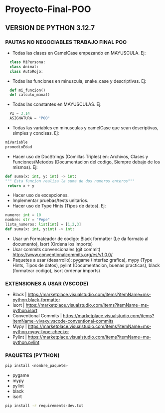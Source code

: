 # Proyecto-Final-POO

## VERSION DE PYTHON 3.12.7

### PAUTAS NO NEGOCIABLES TRABAJO FINAL POO
 
 - Todas las clases en CamelCase empezando en MAYUSCULA. Ej:
```Python
  class MiPersona:
  class Animal:
  class AutoRojo:
```
 - Todas las funciones en minuscula, snake_case y descriptivas. Ej:
```Python
  def mi_funcion()
  def calculo_mana()
```
 - Todas las constantes en MAYUSCULAS. Ej:
```Python
  PI = 3.14
  ASIGNATURA = "POO"
```
 - Todas las variables en minusculas y camelCase que sean descriptivas, simples y concisas. Ej:
```Python
miVariable
promedioEdad
```
 - Hacer uso de DocStrings (Comillas Triples) en: Archivos, Clases y Funciones/Metodos (Documentacion del codigo, Siempre debajo de los mismos). Ej:
 ```Python
def suma(x: int, y: int) -> int:
""" Esta funcion realiza la suma de dos numeros enteros"""
  return x + y
```
 - Hacer uso de excepciones.
 - Implementar pruebas/tests unitarios.
 - Hacer uso de Type Hints (Tipos de datos). Ej:
```Python
numero: int = 10
nombre: str = "Pepe"
lista_numeros: list[int] = [1,2,3]
def suma(x: int, y:int) -> int:
```
 - Usar un Formateador de codigo: Black formatter (Le da formato al documento), Isort (Ordena los imports)
 - Usar commits convencionales (git commit) https://www.conventionalcommits.org/es/v1.0.0/
 - Paquetes a usar (desarrollo): pygame (Interfaz grafica), mypy (Type Hints, Tipos de datos), pylint (Documentacion, buenas practicas), black (formatear codigo), isort (ordenar imports)

### EXTENSIONES A USAR (VSCODE)

 - Black | https://marketplace.visualstudio.com/items?itemName=ms-python.black-formatter
 - Isort | https://marketplace.visualstudio.com/items?itemName=ms-python.isort
 - Conventional Commits | https://marketplace.visualstudio.com/items?itemName=vivaxy.vscode-conventional-commits
 - Mypy | https://marketplace.visualstudio.com/items?itemName=ms-python.mypy-type-checker
 - Pylint | https://marketplace.visualstudio.com/items?itemName=ms-python.pylint

### PAQUETES (PYTHON)
```Bash
pip install <nombre_paquete>
```
 - pygame 
 - mypy
 - pylint
 - black
 - isort

```Bash
pip install -r requirements-dev.txt
```
   

   
